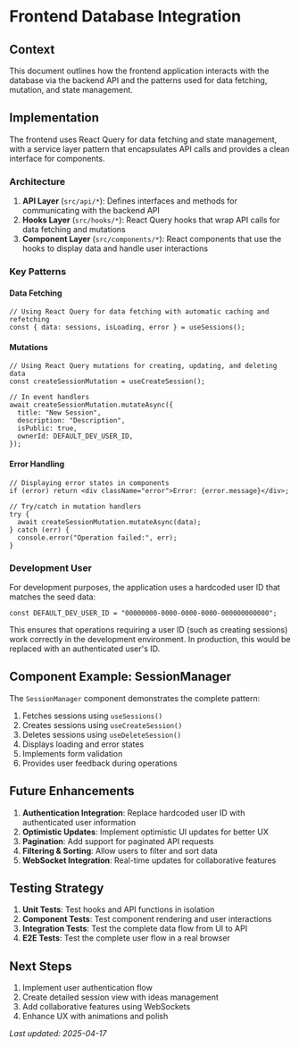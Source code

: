 # Frontend Database Integration

## Context

This document outlines how the frontend application interacts with the database via the backend API and the patterns used for data fetching, mutation, and state management.

## Implementation

The frontend uses React Query for data fetching and state management, with a service layer pattern that encapsulates API calls and provides a clean interface for components.

### Architecture

1. **API Layer** (`src/api/*`): Defines interfaces and methods for communicating with the backend API
2. **Hooks Layer** (`src/hooks/*`): React Query hooks that wrap API calls for data fetching and mutations
3. **Component Layer** (`src/components/*`): React components that use the hooks to display data and handle user interactions

### Key Patterns

#### Data Fetching

```tsx
// Using React Query for data fetching with automatic caching and refetching
const { data: sessions, isLoading, error } = useSessions();
```

#### Mutations

```tsx
// Using React Query mutations for creating, updating, and deleting data
const createSessionMutation = useCreateSession();

// In event handlers
await createSessionMutation.mutateAsync({
  title: "New Session",
  description: "Description",
  isPublic: true,
  ownerId: DEFAULT_DEV_USER_ID,
});
```

#### Error Handling

```tsx
// Displaying error states in components
if (error) return <div className="error">Error: {error.message}</div>;

// Try/catch in mutation handlers
try {
  await createSessionMutation.mutateAsync(data);
} catch (err) {
  console.error("Operation failed:", err);
}
```

### Development User

For development purposes, the application uses a hardcoded user ID that matches the seed data:

```tsx
const DEFAULT_DEV_USER_ID = "00000000-0000-0000-0000-000000000000";
```

This ensures that operations requiring a user ID (such as creating sessions) work correctly in the development environment. In production, this would be replaced with an authenticated user's ID.

## Component Example: SessionManager

The `SessionManager` component demonstrates the complete pattern:

1. Fetches sessions using `useSessions()`
2. Creates sessions using `useCreateSession()`
3. Deletes sessions using `useDeleteSession()`
4. Displays loading and error states
5. Implements form validation
6. Provides user feedback during operations

## Future Enhancements

1. **Authentication Integration**: Replace hardcoded user ID with authenticated user information
2. **Optimistic Updates**: Implement optimistic UI updates for better UX
3. **Pagination**: Add support for paginated API requests
4. **Filtering & Sorting**: Allow users to filter and sort data
5. **WebSocket Integration**: Real-time updates for collaborative features

## Testing Strategy

1. **Unit Tests**: Test hooks and API functions in isolation
2. **Component Tests**: Test component rendering and user interactions
3. **Integration Tests**: Test the complete data flow from UI to API
4. **E2E Tests**: Test the complete user flow in a real browser

## Next Steps

1. Implement user authentication flow
2. Create detailed session view with ideas management
3. Add collaborative features using WebSockets
4. Enhance UX with animations and polish

_Last updated: 2025-04-17_
